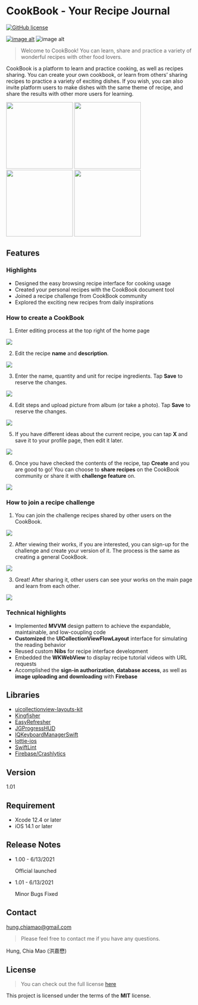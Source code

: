 # CookBook - Your Recipe Journal

[![GitHub license](https://img.shields.io/github/license/Naereen/StrapDown.js.svg)](https://github.com/james25317/CookBook/blob/main/LICENSE)

<!--
[![GitHub release](https://img.shields.io/github/release/Naereen/StrapDown.js.svg)](https://GitHub.com/Naereen/StrapDown.js/releases/)
-->

[![image alt][AppStoreBadge]](https://bit.ly/ProjectCookBook)
![image alt][LogoBanner]

>Welcome to CookBook!
You can learn, share and practice a variety of wonderful recipes with other food lovers.

CookBook is a platform to learn and practice cooking, as well as recipes sharing.
You can create your own cookbook, or learn from others’ sharing recipes to practice a variety of exciting dishes.
If you wish, you can also invite platform users to make dishes with the same theme of recipe, and share the results with other more users for learning.

<img src="https://i.imgur.com/uxrDIKX.jpg" width="179" height="">
<img src="https://i.imgur.com/dr4oX4N.jpg" width="179" height="">
<img src="https://i.imgur.com/ES1DWsb.jpg" width="179" height="">
<img src="https://i.imgur.com/uZBY9vT.jpg" width="179" height="">

[ReadPreviewPage]: https://i.imgur.com/dr4oX4N.jpg

[MainPage]: https://i.imgur.com/dr4oX4N.jpg

[ProfilePage]: https://i.imgur.com/dr4oX4N.jpg

[TodayPage]: https://i.imgur.com/dr4oX4N.jpg

[AppStoreBadge]:https://i.imgur.com/M8diaec.png

[AppIcon]: https://i.imgur.com/pOgk5cM.png

[LogoBanner]:https://i.imgur.com/3H4wML3.png


## Features

### Highlights

- Designed the easy browsing recipe interface for cooking usage
- Created your personal recipes with the CookBook document tool
- Joined a recipe challenge from CookBook community
- Explored the exciting new recipes from daily inspirations

### How to create a CookBook

1. Enter editing process at the top right of the home page

![](https://i.imgur.com/d27LTkb.png)

2. Edit the recipe **name** and **description**.

![](https://i.imgur.com/VWZvkXY.png)

3. Enter the name, quantity and unit for recipe ingredients.
Tap **Save** to reserve the changes.

![](https://i.imgur.com/ozcmPVZ.png)

4. Edit steps and upload picture from album (or take a photo).
Tap **Save** to reserve the changes.

![](https://i.imgur.com/a6fqsOZ.png)

5. If you have different ideas about the current recipe, you can tap **X** and save it to your profile page, then edit it later.

![](https://i.imgur.com/HHKhu4K.png)

6. Once you have checked the contents of the recipe, tap **Create** and you are good to go! You can choose to **share recipes** on the CookBook community or share it with **challenge feature** on.

![](https://i.imgur.com/aaKmXDo.png)


### How to join a recipe challenge

1. You can join the challenge recipes shared by other users on the CookBook.

![](https://i.imgur.com/MUAQ0q5.png)

2. After viewing their works, if you are interested, you can sign-up for the challenge and create your version of it. The process is the same as creating a general CookBook.

![](https://i.imgur.com/iTX0ViV.png)

3. Great! After sharing it, other users can see your works on the main page and learn from each other.

![](https://i.imgur.com/RDj6igi.png)


### Technical highlights

- Implemented **MVVM** design pattern to achieve the expandable, maintainable, and low-coupling code
- **Customized** the **UICollectionViewFlowLayout** interface for simulating the reading behavior
- Reused custom **Nibs** for recipe interface development
- Embedded the **WKWebView** to display recipe tutorial videos with URL requests
- Accomplished the **sign-in authorization**, **database access**, as well as **image uploading and downloading** with **Firebase**

## Libraries
- [uicollectionview-layouts-kit](https://github.com/jVirus/uicollectionview-layouts-kit#horizontal-scrolling)
- [Kingfisher](https://github.com/onevcat/Kingfisher)
- [EasyRefresher](https://github.com/Pircate/EasyRefresher)
- [JGProgressHUD](https://github.com/JonasGessner/JGProgressHUD)
- [IQKeyboardManagerSwift](https://github.com/hackiftekhar/IQKeyboardManager)
- [lottie-ios](https://github.com/airbnb/lottie-ios)
- [SwiftLint](https://github.com/realm/SwiftLint)
- [Firebase/Crashlytics](https://firebase.google.com/products/crashlytics?hl=en)

## Version

1.01

## Requirement
- Xcode 12.4 or later
- iOS 14.1 or later

## Release Notes

- 1.00 - 6/13/2021

    Official launched
- 1.01 - 6/13/2021

    Minor Bugs Fixed


## Contact

[hung.chiamao@gmail.com](hung.chiamao@gmail.com)

>Please feel free to contact me if you have any questions.

Hung, Chia Mao (洪嘉懋)

## License
>You can check out the full license [here](https://github.com/james25317/CookBook/blob/main/LICENSE)

This project is licensed under the terms of the **MIT** license.